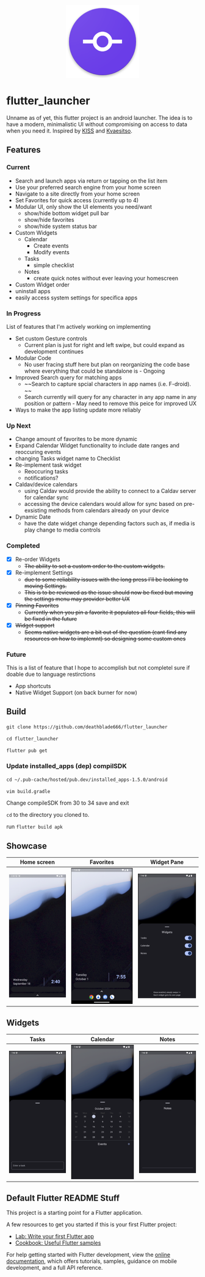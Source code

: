 <p align="center">
  <img src="https://github.com/deathblade666/flutter_launcher/blob/3d5efb56d8d912cf97836d1730d918bf92aa29d2/android/app/src/main/res/mipmap-xxxhdpi/ic_launcher.png">
</p>

# flutter_launcher

Unname as of yet, this flutter project is an android launcher. The idea is to have a modern, minimalistic UI without compromising on access to data when you need it. Inspired by [KISS](https://github.com/Neamar/KISS/) and [Kvaesitso](https://github.com/MM2-0/Kvaesitso).

## Features

### Current
 - Search and launch apps via return or tapping on the list item
 - Use your preferred search engine from your home screen
 - Navigate to a site directly from your home screen
 - Set Favorites for quick access (currently up to 4)
 - Modular UI, only show the UI elements you need/want
   - show/hide bottom widget pull bar
   - show/hide favorites
   - show/hide system status bar
 - Custom Widgets
   - Calendar
     - Create events
     - Modify events
   - Tasks
     - simple checklist
   - Notes
     - create quick notes without ever leaving your homescreen
 - Custom Widget order
 - uninstall apps
 - easily access system settings for specifica apps

### In Progress
List of features that I'm actively working on implementing
 - Set custom Gesture controls
   - Current plan is just for right and left swipe, but could expand as development continues
 - Modular Code
   - No user fracing stuff here but plan on reorganizing the code base where everything that could be standalone is - Ongoing
 - Improved Search query for matching apps
   - ~~Search to capture spcial characters in app names (i.e. F-droid). ~~
   - Search currently will query for any character in any app name in any position or pattern - May need to remove this peice for improved UX
 - Ways to make the app listing update more reliably

### Up Next
 
 - Change amount of favorites to be more dynamic
 - Expand Calendar Widget functionality to include date ranges and reoccuring events
 - changing Tasks widget name to Checklist
 - Re-implement task widget
   - Reoccuring tasks
   - notifications? 
 - Caldav/device calendars
   - using Caldav would provide the ability to connect to a Caldav server for calendar sync
   - accessing the device calendars would allow for sync based on pre-exsisting methods from calendars already on your device
 - Dynamic Date
   - have the date widget change depending factors such as, if media is play change to media controls

### Completed
 - [x] Re-order Widgets
   - ~~The ability to set a custom order to the custom widgets.~~
 - [x] Re-implement Settings
   - ~~due to some reliability issues with the long press I'll be looking to moving Settings.~~ 
   - ~~This is to be reviewed as the issue should now be fixed but moving the settings menu may provider better UX~~
 - [x] ~~Pinning Favorites~~
   - ~~Currently when you pin a favorite it populates all four fields, this will be fixed in the future~~
 - [x] ~~Widget support~~
   - ~~Seems native widgets are a bit out of the question (cant find any resources on how to implemnt) so designing some custom ones~~

### Future
This is a list of feature that I hope to accomplish but not completel sure if doable due to language restirctions
 - App shortcuts
 - Native Widget Support (on back burner for now)

## Build

``
git clone https://github.com/deathblade666/flutter_launcher
``

``
cd flutter_launcher
``

``
flutter pub get
``

### Update installed_apps (dep) compilSDK

``
cd ~/.pub-cache/hosted/pub.dev/installed_apps-1.5.0/android
``

``
vim build.gradle
``

Change compileSDK from 30 to 34
save and exit

``cd`` to the directory you cloned to.

run ``flutter build apk``

## Showcase

|Home screen | Favorites | Widget Pane |
|--|--|--|
| ![alt](https://github.com/deathblade666/flutter_launcher/blob/ff093da368df531a681971d2554e0317e3613f6c/screenshots/Screenshot%20from%202024-09-18%2014-40-34.png)|![alt](https://github.com/deathblade666/flutter_launcher/blob/78c59e7e86f6e0871a92862655a66f1970fc4fbf/screenshots/Screenshot%20from%202024-10-01%2019-55-52.png)|![alt](https://github.com/deathblade666/flutter_launcher/blob/a054e8bca7eca378aa405f4b28598edd9a0fde42/screenshots/Screenshot%20from%202024-10-01%2019-46-19.png) |

## Widgets

|Tasks|Calendar|Notes|
|--|--|--|
| ![alt](https://github.com/deathblade666/flutter_launcher/blob/a054e8bca7eca378aa405f4b28598edd9a0fde42/screenshots/Screenshot%20from%202024-10-01%2019-46-33.png)| ![alt](https://github.com/deathblade666/flutter_launcher/blob/a054e8bca7eca378aa405f4b28598edd9a0fde42/screenshots/Screenshot%20from%202024-10-01%2019-46-37.png)|![alt](https://github.com/deathblade666/flutter_launcher/blob/a054e8bca7eca378aa405f4b28598edd9a0fde42/screenshots/Screenshot%20from%202024-10-01%2019-46-42.png)|


## Default Flutter README Stuff
This project is a starting point for a Flutter application.

A few resources to get you started if this is your first Flutter project:

- [Lab: Write your first Flutter app](https://docs.flutter.dev/get-started/codelab)
- [Cookbook: Useful Flutter samples](https://docs.flutter.dev/cookbook)

For help getting started with Flutter development, view the
[online documentation](https://docs.flutter.dev/), which offers tutorials,
samples, guidance on mobile development, and a full API reference.
